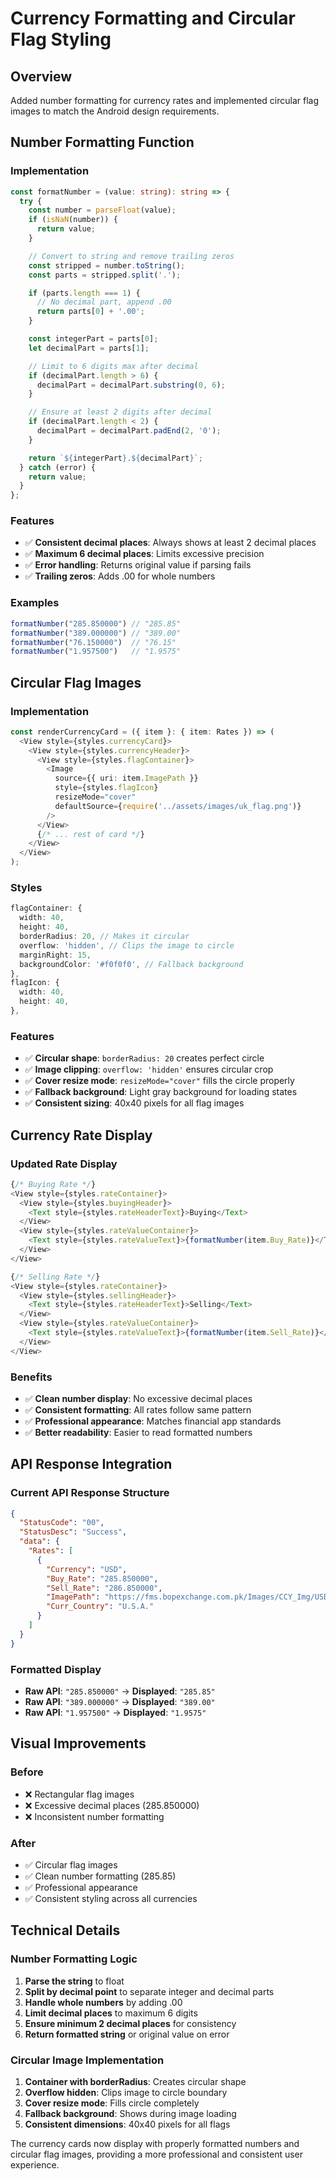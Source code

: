 # Currency Formatting and Circular Flag Styling

## Overview
Added number formatting for currency rates and implemented circular flag images to match the Android design requirements.

## Number Formatting Function

### Implementation
```typescript
const formatNumber = (value: string): string => {
  try {
    const number = parseFloat(value);
    if (isNaN(number)) {
      return value;
    }

    // Convert to string and remove trailing zeros
    const stripped = number.toString();
    const parts = stripped.split('.');

    if (parts.length === 1) {
      // No decimal part, append .00
      return parts[0] + '.00';
    }

    const integerPart = parts[0];
    let decimalPart = parts[1];

    // Limit to 6 digits max after decimal
    if (decimalPart.length > 6) {
      decimalPart = decimalPart.substring(0, 6);
    }

    // Ensure at least 2 digits after decimal
    if (decimalPart.length < 2) {
      decimalPart = decimalPart.padEnd(2, '0');
    }

    return `${integerPart}.${decimalPart}`;
  } catch (error) {
    return value;
  }
};
```

### Features
- ✅ **Consistent decimal places**: Always shows at least 2 decimal places
- ✅ **Maximum 6 decimal places**: Limits excessive precision
- ✅ **Error handling**: Returns original value if parsing fails
- ✅ **Trailing zeros**: Adds .00 for whole numbers

### Examples
```typescript
formatNumber("285.850000") // "285.85"
formatNumber("389.000000") // "389.00"
formatNumber("76.150000")  // "76.15"
formatNumber("1.957500")   // "1.9575"
```

## Circular Flag Images

### Implementation
```typescript
const renderCurrencyCard = ({ item }: { item: Rates }) => (
  <View style={styles.currencyCard}>
    <View style={styles.currencyHeader}>
      <View style={styles.flagContainer}>
        <Image
          source={{ uri: item.ImagePath }}
          style={styles.flagIcon}
          resizeMode="cover"
          defaultSource={require('../assets/images/uk_flag.png')}
        />
      </View>
      {/* ... rest of card */}
    </View>
  </View>
);
```

### Styles
```typescript
flagContainer: {
  width: 40,
  height: 40,
  borderRadius: 20, // Makes it circular
  overflow: 'hidden', // Clips the image to circle
  marginRight: 15,
  backgroundColor: '#f0f0f0', // Fallback background
},
flagIcon: {
  width: 40,
  height: 40,
},
```

### Features
- ✅ **Circular shape**: `borderRadius: 20` creates perfect circle
- ✅ **Image clipping**: `overflow: 'hidden'` ensures circular crop
- ✅ **Cover resize mode**: `resizeMode="cover"` fills the circle properly
- ✅ **Fallback background**: Light gray background for loading states
- ✅ **Consistent sizing**: 40x40 pixels for all flag images

## Currency Rate Display

### Updated Rate Display
```typescript
{/* Buying Rate */}
<View style={styles.rateContainer}>
  <View style={styles.buyingHeader}>
    <Text style={styles.rateHeaderText}>Buying</Text>
  </View>
  <View style={styles.rateValueContainer}>
    <Text style={styles.rateValueText}>{formatNumber(item.Buy_Rate)}</Text>
  </View>
</View>

{/* Selling Rate */}
<View style={styles.rateContainer}>
  <View style={styles.sellingHeader}>
    <Text style={styles.rateHeaderText}>Selling</Text>
  </View>
  <View style={styles.rateValueContainer}>
    <Text style={styles.rateValueText}>{formatNumber(item.Sell_Rate)}</Text>
  </View>
</View>
```

### Benefits
- ✅ **Clean number display**: No excessive decimal places
- ✅ **Consistent formatting**: All rates follow same pattern
- ✅ **Professional appearance**: Matches financial app standards
- ✅ **Better readability**: Easier to read formatted numbers

## API Response Integration

### Current API Response Structure
```json
{
  "StatusCode": "00",
  "StatusDesc": "Success",
  "data": {
    "Rates": [
      {
        "Currency": "USD",
        "Buy_Rate": "285.850000",
        "Sell_Rate": "286.850000",
        "ImagePath": "https://fms.bopexchange.com.pk/Images/CCY_Img/USD.PNG",
        "Curr_Country": "U.S.A."
      }
    ]
  }
}
```

### Formatted Display
- **Raw API**: `"285.850000"` → **Displayed**: `"285.85"`
- **Raw API**: `"389.000000"` → **Displayed**: `"389.00"`
- **Raw API**: `"1.957500"` → **Displayed**: `"1.9575"`

## Visual Improvements

### Before
- ❌ Rectangular flag images
- ❌ Excessive decimal places (285.850000)
- ❌ Inconsistent number formatting

### After
- ✅ Circular flag images
- ✅ Clean number formatting (285.85)
- ✅ Professional appearance
- ✅ Consistent styling across all currencies

## Technical Details

### Number Formatting Logic
1. **Parse the string** to float
2. **Split by decimal point** to separate integer and decimal parts
3. **Handle whole numbers** by adding .00
4. **Limit decimal places** to maximum 6 digits
5. **Ensure minimum 2 decimal places** for consistency
6. **Return formatted string** or original value on error

### Circular Image Implementation
1. **Container with borderRadius**: Creates circular shape
2. **Overflow hidden**: Clips image to circle boundary
3. **Cover resize mode**: Fills circle completely
4. **Fallback background**: Shows during image loading
5. **Consistent dimensions**: 40x40 pixels for all flags

The currency cards now display with properly formatted numbers and circular flag images, providing a more professional and consistent user experience. 